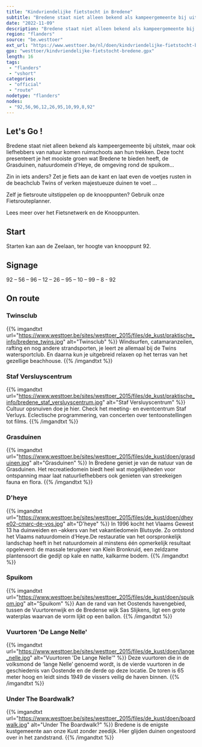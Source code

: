 ```yaml
---
title: "Kindvriendelijke fietstocht in Bredene"
subtitle: "Bredene staat niet alleen bekend als kampeergemeente bij uitstek, maar ook liefhebbers van natuur komen ruimschoots aan hun trekken"
date: "2022-11-09"
description: "Bredene staat niet alleen bekend als kampeergemeente bij uitstek, maar ook liefhebbers van natuur komen ruimschoots aan hun trekken"
region: "flanders"
source: "be.westtoer"
ext_url: "https://www.westtoer.be/nl/doen/kindvriendelijke-fietstocht-bredene"
gpx: "westtoer/kindvriendelijke-fietstocht-bredene.gpx"
length: 16
tags:
 - "flanders"
 - "vshort"
categories:
 - "official"
 - "route"
nodetype: "flanders"
nodes:
 - "92,56,96,12,26,95,10,99,8,92"
---
```


## Let's Go ! 

Bredene staat niet alleen bekend als kampeergemeente bij uitstek, maar ook liefhebbers van natuur komen ruimschoots aan hun trekken. Deze tocht presenteert je het mooiste groen wat Bredene te bieden heeft, de Grasduinen, natuurdomein d'Heye, de omgeving rond de spuikom...

Zin in iets anders? Zet je fiets aan de kant en laat even de voetjes rusten in de beachclub Twins of verken majestueuze duinen te voet ...

Zelf je fietsroute uitstippelen op de knooppunten? Gebruik onze Fietsrouteplanner.

Lees meer over het Fietsnetwerk en de Knooppunten.

## Start

Starten kan aan de Zeelaan, ter hoogte van knooppunt 92.

## Signage

92 – 56 – 96 – 12 – 26 – 95 – 10 – 99 – 8 - 92

## On route

### Twinsclub

{{% imgandtxt url="https://www.westtoer.be/sites/westtoer_2015/files/de_kust/praktische_info/bredene_twins.jpg" alt="Twinsclub" %}}
Windsurfen, catamaranzeilen, rafting en nog andere strandsporten, je leert ze allemaal bij de Twins watersportclub. En daarna kun je uitgebreid relaxen op het terras van het gezellige beachhouse.
{{% /imgandtxt %}}

### Staf Versluyscentrum

{{% imgandtxt url="https://www.westtoer.be/sites/westtoer_2015/files/de_kust/praktische_info/bredene_staf_versluyscentrum.jpg" alt="Staf Versluyscentrum" %}}
Cultuur opsnuiven doe je hier. Check het meeting- en eventcentrum Staf Verluys. Eclectische programmering, van concerten over tentoonstellingen tot films.
{{% /imgandtxt %}}

### Grasduinen

{{% imgandtxt url="https://www.westtoer.be/sites/westtoer_2015/files/de_kust/doen/grasduinen.jpg" alt="Grasduinen" %}}
In Bredene geniet je van de natuur van de Grasduinen. Het recreatiedomein biedt heel wat mogelijkheden voor ontspanning maar laat natuurliefhebbers ook genieten van streekeigen fauna en flora.
{{% /imgandtxt %}}

### D'heye

{{% imgandtxt url="https://www.westtoer.be/sites/westtoer_2015/files/de_kust/doen/dheye02-cmarc-de-vos.jpg" alt="D'heye" %}}
In 1996 kocht het Vlaams Gewest 13 ha duinweiden en –akkers van het vakantiedomein Blutsyde. Zo ontstond het Vlaams natuurdomein d’Heye.De restauratie van het oorspronkelijk landschap heeft in het natuurdomein al minstens één opmerkelijk resultaat opgeleverd: de massale terugkeer van Klein Bronkruid, een zeldzame plantensoort die gedijt op kale en natte, kalkarme bodem.
{{% /imgandtxt %}}

### Spuikom

{{% imgandtxt url="https://www.westtoer.be/sites/westtoer_2015/files/de_kust/doen/spuikom.jpg" alt="Spuikom" %}}
Aan de rand van het Oostends havengebied, tussen de Vuurtorenwijk en de Bredense wijk Sas Slijkens, ligt een grote waterplas waarvan de vorm lijkt op een ballon.
{{% /imgandtxt %}}

### Vuurtoren 'De Lange Nelle'

{{% imgandtxt url="https://www.westtoer.be/sites/westtoer_2015/files/de_kust/doen/lange_nelle.jpg" alt="Vuurtoren 'De Lange Nelle'" %}}
Deze vuurtoren die in de volksmond de ‘lange Nelle’ genoemd wordt, is de vierde vuurtoren in de geschiedenis van Oostende en de derde op deze locatie. De toren is 65 meter hoog en leidt sinds 1949 de vissers veilig de haven binnen.
{{% /imgandtxt %}}

### Under The Boardwalk?

{{% imgandtxt url="https://www.westtoer.be/sites/westtoer_2015/files/de_kust/doen/boardwalk.jpg" alt="Under The Boardwalk?" %}}
Bredene is de enigste kustgemeente aan onze Kust zonder zeedijk. Hier glijden duinen ongestoord over in het zandstrand.
{{% /imgandtxt %}}


